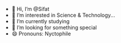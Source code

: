 - 👋 Hi, I’m @Sifat
- 👀 I’m interested in Science & Technology...
- 🌱 I’m currently studying
- 💞️ I’m looking for something special
- 😄 Pronouns: Nyctophile

<!---
SifatNycto/SifatNycto is a ✨ special ✨ repository because its `README.md` (this file) appears on your GitHub profile.
You can click the Preview link to take a look at your changes.
--->
